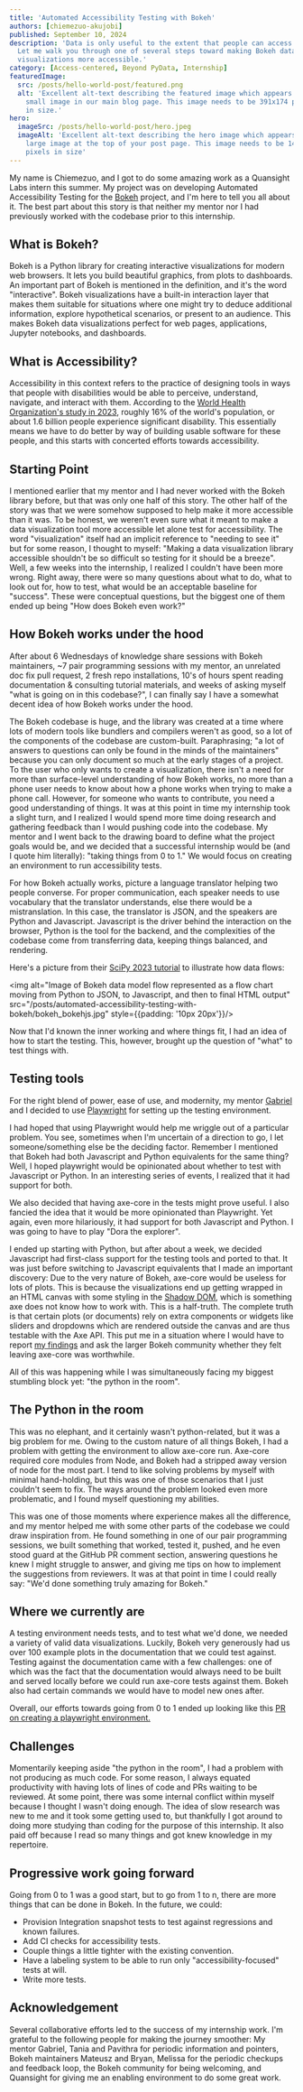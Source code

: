 ```yaml
---
title: 'Automated Accessibility Testing with Bokeh'
authors: [chiemezuo-akujobi]
published: September 10, 2024
description: 'Data is only useful to the extent that people can access it.
  Let me walk you through one of several steps toward making Bokeh data
  visualizations more accessible.'
category: [Access-centered, Beyond PyData, Internship]
featuredImage:
  src: /posts/hello-world-post/featured.png
  alt: 'Excellent alt-text describing the featured image which appears as a
    small image in our main blog page. This image needs to be 391x174 pixels
    in size.'
hero:
  imageSrc: /posts/hello-world-post/hero.jpeg
  imageAlt: 'Excellent alt-text describing the hero image which appears as a
    large image at the top of your post page. This image needs to be 1440x696
    pixels in size'
---
```


My name is Chiemezuo, and I got to do some amazing work as a Quansight Labs
intern this summer. My project was on developing Automated Accessibility Testing
for the [Bokeh](https://bokeh.org/) project, and I'm here to tell you all about
it. The best part about this story is that neither my mentor nor I had
previously worked with the codebase prior to this internship.

## What is Bokeh?

Bokeh is a Python library for creating interactive visualizations for modern web
browsers. It lets you build beautiful graphics, from plots to dashboards. An
important part of Bokeh is mentioned in the definition, and it's the word
"interactive". Bokeh visualizations have a built-in interaction layer that makes
them suitable for situations where one might try to deduce additional
information, explore hypothetical scenarios, or present to an audience. This
makes Bokeh data visualizations perfect for web pages, applications, Jupyter
notebooks, and dashboards.

## What is Accessibility?

Accessibility in this context refers to the practice of designing tools in ways
that people with disabilities would be able to perceive, understand, navigate,
and interact with them. According to the [World Health Organization's study in
2023](https://www.who.int/news-room/fact-sheets/detail/disability-and-health),
roughly 16% of the world's population, or about 1.6 billion people experience
significant disability. This essentially means we have to do better by way of
building usable software for these people, and this starts with concerted
efforts towards accessibility.

## Starting Point

I mentioned earlier that my mentor and I had never worked with the Bokeh library
before, but that was only one half of this story. The other half of the story
was that we were somehow supposed to help make it more accessible than it was.
To be honest, we weren't even sure what it meant to make a data visualization
tool more accessible let alone test for accessibility. The word "visualization"
itself had an implicit reference to "needing to see it" but for some reason, I
thought to myself: "Making a data visualization library accessible shouldn't be
so difficult so testing for it should be a breeze". Well, a few weeks into the
internship, I realized I couldn't have been more wrong. Right away, there were
so many questions about what to do, what to look out for, how to test, what
would be an acceptable baseline for "success". These were conceptual questions,
but the biggest one of them ended up being "How does Bokeh even work?"

## How Bokeh works under the hood

After about 6 Wednesdays of knowledge share sessions with Bokeh maintainers, ~7
pair programming sessions with my mentor, an unrelated doc fix pull request, 2
fresh repo installations, 10's of hours spent reading documentation & consulting
tutorial materials, and weeks of asking myself "what is going on in this
codebase?", I can finally say I have a somewhat decent idea of how Bokeh works
under the hood.

The Bokeh codebase is huge, and the library was created at a time where lots of
modern tools like bundlers and compilers weren't as good, so a lot of the
components of the codebase are custom-built. Paraphrasing; "a lot of answers to
questions can only be found in the minds of the maintainers" because you can
only document so much at the early stages of a project. To the user who only
wants to create a visualization, there isn't a need for more than surface-level
understanding of how Bokeh works, no more than a phone user needs to know about
how a phone works when trying to make a phone call. However, for someone who
wants to contribute, you need a good understanding of things. It was at this
point in time my internship took a slight turn, and I realized I would spend
more time doing research and gathering feedback than I would pushing code into
the codebase. My mentor and I went back to the drawing board to define what the
project goals would be, and we decided that a successful internship would be
(and I quote him literally): "taking things from 0 to 1." We would focus on
creating an environment to run accessibility tests.

For how Bokeh actually works, picture a language translator helping two people
converse. For proper communication, each speaker needs to use vocabulary that
the translator understands, else there would be a mistranslation. In this case,
the translator is JSON, and the speakers are Python and Javascript. Javascript
is the driver behind the interaction on the browser, Python is the tool for the
backend, and the complexities of the codebase come from transferring data,
keeping things balanced, and rendering.

Here's a picture from their [SciPy 2023
tutorial](https://www.youtube.com/watch?v=G0Yc3ck4lC8) to illustrate how data
flows:

<img alt="Image of Bokeh data model flow represented as a flow chart moving from
Python to JSON, to Javascript, and then to final HTML output"
src="/posts/automated-accessibility-testing-with-bokeh/bokeh_bokehjs.jpg"
style={{padding: '10px 20px'}}/>

Now that I'd known the inner working and where things fit, I had an idea of how
to start the testing. This, however, brought up the question of "what" to test
things with.

## Testing tools

For the right blend of power, ease of use, and modernity, my mentor
[Gabriel](https://github.com/gabalafou) and I decided to use
[Playwright](https://playwright.dev/) for setting up the testing environment.

I had hoped that using Playwright would help me wriggle out of a particular
problem. You see, sometimes when I'm uncertain of a direction to go, I let
someone/something else be the deciding factor. Remember I mentioned that Bokeh
had both Javascript and Python equivalents for the same thing? Well, I hoped
playwright would be opinionated about whether to test with Javascript or Python.
In an interesting series of events, I realized that it had support for both.

We also decided that having axe-core in the tests might prove useful. I also
fancied the idea that it would be more opinionated than Playwright. Yet again,
even more hilariously, it had support for both Javascript and Python. I was
going to have to play "Dora the explorer".

I ended up starting with Python, but after about a week, we decided Javascript
had first-class support for the testing tools and ported to that. It was just
before switching to Javascript equivalents that I made an important discovery:
Due to the very nature of Bokeh, axe-core would be useless for lots of plots.
This is because the visualizations end up getting wrapped in an HTML canvas with
some styling in the [Shadow
DOM](https://developer.mozilla.org/en-US/docs/Web/API/Web_components/Using_shadow_DOM),
which is something axe does not know how to work with. This is a half-truth. The
complete truth is that certain plots (or documents) rely on extra components or
widgets like sliders and dropdowns which are rendered outside the canvas and are
thus testable with the Axe API. This put me in a situation where I would have to
report [my
findings](https://github.com/bokeh/bokeh/discussions/14057#discussioncomment-10674506)
and ask the larger Bokeh community whether they felt leaving axe-core was
worthwhile.

All of this was happening while I was simultaneously facing my biggest stumbling
block yet: "the python in the room".

## The Python in the room

This was no elephant, and it certainly wasn't python-related, but it was a big
problem for me. Owing to the custom nature of all things Bokeh, I had a problem
with getting the environment to allow axe-core run. Axe-core required core
modules from Node, and Bokeh had a stripped away version of node for the most
part. I tend to like solving problems by myself with minimal hand-holding, but
this was one of those scenarios that I just couldn't seem to fix. The ways
around the problem looked even more problematic, and I found myself questioning
my abilities.

This was one of those moments where experience makes all the difference, and my
mentor helped me with some other parts of the codebase we could draw inspiration
from. He found something in one of our pair programming sessions, we built
something that worked, tested it, pushed, and he even stood guard at the GitHub
PR comment section, answering questions he knew I might struggle to answer, and
giving me tips on how to implement the suggestions from reviewers. It was at
that point in time I could really say: "We'd done something truly amazing for
Bokeh."

## Where we currently are

A testing environment needs tests, and to test what we'd done, we needed a
variety of valid data visualizations. Luckily, Bokeh very generously had us over
100 example plots in the documentation that we could test against. Testing
against the documentation came with a few challenges: one of which was the fact
that the documentation would always need to be built and served locally before
we could run axe-core tests against them. Bokeh also had certain commands we
would have to model new ones after.

Overall, our efforts towards going from 0 to 1 ended up looking like this [PR on
creating a playwright
environment.](https://github.com/bokeh/bokeh/pull/14032/files)

## Challenges

Momentarily keeping aside "the python in the room", I had a problem with not
producing as much code. For some reason, I always equated productivity with
having lots of lines of code and PRs waiting to be reviewed. At some point,
there was some internal conflict within myself because I thought I wasn't doing
enough. The idea of slow research was new to me and it took some getting used
to, but thankfully I got around to doing more studying than coding for the
purpose of this internship. It also paid off because I read so many things and
got knew knowledge in my repertoire.

## Progressive work going forward

Going from 0 to 1 was a good start, but to go from 1 to n, there are more things
that can be done in Bokeh. In the future, we could:

- Provision Integration snapshot tests to test against regressions and known
  failures.
- Add CI checks for accessibility tests.
- Couple things a little tighter with the existing convention.
- Have a labeling system to be able to run only "accessibility-focused" tests at
  will.
- Write more tests.

## Acknowledgement

Several collaborative efforts led to the success of my internship work. I'm
grateful to the following people for making the journey smoother: My mentor
Gabriel, Tania and Pavithra for periodic information and pointers, Bokeh
maintainers Mateusz and Bryan, Melissa for the periodic checkups and feedback
loop, the Bokeh community for being welcoming, and Quansight for giving me an
enabling environment to do some great work.
